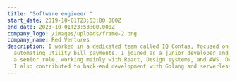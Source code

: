 ```yaml
---
title: "Software engineer "
start_date: 2019-10-01T23:53:00.000Z
end_date: 2023-10-01T23:53:00.000Z
company_logo: /images/uploads/frame-2.png
company_name: Red Ventures
description: I worked in a dedicated team called IQ Contas, focused on
  automating utility bill payments. I joined as a junior developer and grew into
  a senior role, working mainly with React, Design systems, and AWS. Over time,
  I also contributed to back-end development with Golang and serverless.
---
```

